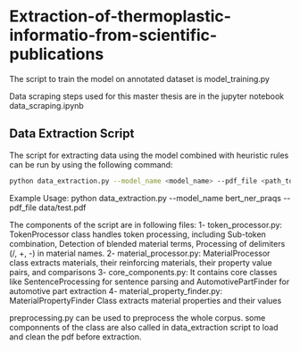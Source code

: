 # Extraction-of-thermoplastic-informatio-from-scientific-publications

The script to train the model on annotated dataset is model_training.py

Data scraping steps used for this master thesis are in the jupyter notebook data_scraping.ipynb

## Data Extraction Script

The script for extracting data using the model combined with heuristic rules can be run by using the following command:

```bash
python data_extraction.py --model_name <model_name> --pdf_file <path_to_pdf_file>
```
Example Usage:
python data_extraction.py --model_name bert_ner_praqs --pdf_file data/test.pdf

The components of the script are in following files:
1- token_processor.py: TokenProcessor class handles token processing, including Sub-token combination, Detection of blended material terms, Processing of delimiters (/, +, -) in material names.
2- material_processor.py: MaterialProcessor class extracts materials, their reinforcing materials, their property value pairs, and comparisons
3- core_components.py: It contains core classes like SentenceProcessing for sentence parsing and AutomotivePartFinder for automotive part extraction
4- material_property_finder.py: MaterialPropertyFinder Class extracts material properties and their values

preprocessing.py can be used to preprocess the whole corpus. some componnents of the class are also called in data_extraction script to load and clean the pdf before extraction.
